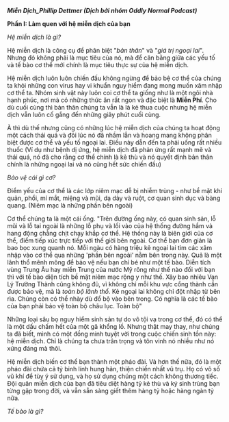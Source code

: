 ***Miễn Dịch_Phillip Dettmer (Dịch bởi nhóm Oddly Normal Podcast)***

**Phần I: Làm quen với hệ miễn dịch của bạn**

*Hệ miễn dịch là gì?*

Hệ miễn dịch là công cụ để phân biệt "*bản thân*" và "*giá trị ngoại lai*". Nhưng đó không phải là mục tiêu của nó, mà để cân bằng giữa các yếu tố và tế bào cơ thể mới chính là mục tiêu thực sự của hệ miễn dịch. 

Hệ miễn dịch luôn luôn chiến đấu không ngừng để bảo bệ cơ thể của chúng ta khỏi những con virus hay vi khuẩn nguy hiểm đang mong muốn xâm nhập cơ thể ta. Nhóm sinh vật này luôn coi cơ thể ta giống như là một ngôi nhà hạnh phúc, nơi mà có những thức ăn rất ngon và đặc biệt là **Miễn Phí**. Cho dù cuối cùng thì bản thân chúng ta vẫn là là kẻ thua cuộc nhưng hệ miễn dịch vẫn luôn cố gắng đến những giây phút cuối cùng.

À thì dù thế nhưng cũng có những lúc hệ miễn dịch của chúng ta hoạt động một cách thái quá và đôi lúc nó đã nhầm lẫn và hoang mang không phân biệt được cơ thể và yếu tố ngoại lai. Điều này dẫn đến ta phải uống rất nhiều thuốc (Ví dụ như bệnh dị ứng, hệ miễn dịch đã phản ứng rất mạnh mẽ và thái quá, nó đã cho rằng cơ thể chính là kẻ thù và nó quyết định bản thân chính là những ngoại lai và nó cũng hết sức chiến đấu)

*Bảo vệ cái gì cơ?*

Điểm yếu của cơ thể là các lớp niêm mạc dễ bị nhiễm trùng - như bề mặt khí quản, phổi, mí mắt, miệng và mũi, dạ dày và ruột, cơ quan sinh dục và bàng quang. (Niêm mạc là những phần bên ngoài)

Cơ thể chúng ta là một cái ống. 
"Trên đường ống này, có quan sinh sản, lỗ mũi và lỗ tai ngoài là những lỗ phụ và lối vào của hệ thống đường hầm và hang động chằng chịt chạy khắp cơ thể. Hệ thống này là biên giới của cơ thể, điểm tiếp xúc trực tiếp với thế giời bên ngoài. Cơ thể bạn đơn giản là bao bọc xung quanh nó. Mỗi ngàu có hàng triệu kẻ ngoại lai tìm các xâm nhập vào cơ thể qua những 'phần bên ngoài' nằm bên trong này. Quả là một lãnh thổ mênh mông để bảo vệ nếu bạn chỉ bé như một tế bào. Diễn tích vùng Trung Âu hay miền Trung của nước Mỹ rông như thế nào đối với bạn thì với tế bào diện tích bề mặt niêm mạc rộng y như thế. Xây bao nhiêu Vạn Lý Trường Thành cũng không đủ, vì không chỉ mỗi khu vực cổng thành cần được bảo vệ, mà là *toàn bộ lãnh thổ*. Kẻ ngoại lai không chỉ đột nhập từ bên rìa. Chúng còn có thể nhày dù đổ bộ vào bên trong. Có nghĩa là các tế bào của bạn phải bảo vệ toàn bộ châu lục. Toàn bộ"

Những loại sâu bọ nguy hiểm sinh sản tự do vô tội vạ trong cơ thể, đó có thể là một dấu chấm hết của một gã khổng lồ. Nhưng thật may thay, như chúng ta đã biết, mình có một đồng minh tuyệt vời trong cuộc chiến sinh tồn này: hệ miễn dịch. Chỉ là chúng ta chưa trân trọng và tôn vinh nó nhiều như nó xứng đáng mà thôi. 

Hệ miễn dịch biến cơ thể bạn thành một pháo đài. Và hơn thế nữa, đó là một pháo đài chứa cả tỷ binh lính hung hãn, thiện chiến nhất vũ trụ. Họ có vô số vũ khí để tùy ý sử dụng, và họ sử dụng chúng một cách không thương tiếc. Đội quân miễn dịch của bạn đã tiêu diệt hàng tỷ kẻ thù và ký sinh trùng bạn từng gặp trong đời, và vẫn sẵn sàng giết thêm hàng tỷ hoặc hàng ngàn tỷ nữa. 

*Tế bào là gì?*



